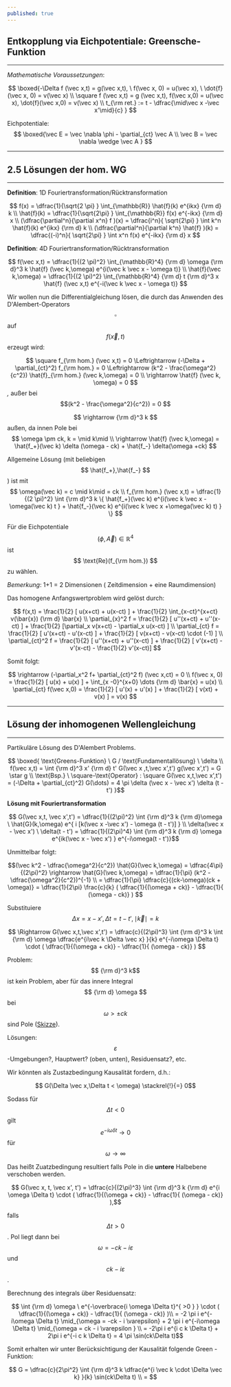 ```yaml
---
published: true
---
```

## Entkopplung via Eichpotentiale: Greensche-Funktion
---
_Mathematische Voraussetzungen_:

$$ \boxed{-\Delta f (\vec x,t) = g(\vec x,t), \ f(\vec x, 0) = u(\vec x), \ \dot{f} (\vec x, 0) = v(\vec x) \\ \square f (\vec x,t) = g (\vec x,t), f(\vec x,0) = u(\vec x), \dot{f}(\vec x,0) = v(\vec x) \\ t_{\rm ret.} := t - \dfrac{\mid\vec x -\vec x'\mid}{c} } $$

Eichpotentiale:
$$  \boxed{\vec E = \vec \nabla \phi - \partial_{ct} \vec A \\ \vec B = \vec \nabla \wedge \vec A  } $$

---

## 2.5 Lösungen der hom. WG

---

**Definition**: 1D Fouriertransformation/Rücktransformation

$$  f(x) = \dfrac{1}{\sqrt{2 \pi} } \int_{\mathbb{R}} \hat{f}(k) e^{ikx} {\rm d} k \\
\hat{f}(k) = \dfrac{1}{\sqrt{2\pi} } \int_{\mathbb{R}} f(x) e^{-ikx} {\rm d} x \\
(\dfrac{\partial^n}{\partial x^n} f )(x) = \dfrac{i^n}{ \sqrt{2\pi} } \int k^n \hat{f}(k) e^{ikx} {\rm d} k \\
(\dfrac{\partial^n}{\partial k^n} \hat{f} )(k) = \dfrac{(-i)^n}{ \sqrt{2\pi} } \int x^n f(x) e^{-ikx} {\rm d} x $$


**Definition**: 4D Fouriertransformation/Rücktransformation

$$ f(\vec x,t) = \dfrac{1}{(2 \pi)^2} \int_{\mathbb{R}^4} {\rm d} \omega {\rm d}^3 k \hat{f} (\vec k,\omega) e^{i(\vec k \vec x - \omega t)} \\ \hat{f}(\vec k,\omega) = \dfrac{1}{(2 \pi)^2} \int_{\mathbb{R}^4} {\rm d} t {\rm d}^3 x \hat{f} (\vec x,t) e^{-i(\vec k \vec x - \omega t)} $$

Wir wollen nun die Differentialgleichung lösen, die durch das Anwenden des D'Alembert-Operators $$ \square$$ auf $$f (\vec x,t)$$ erzeugt wird:

$$ \square f_{\rm hom.} (\vec x,t) = 0 \Leftrightarrow (-\Delta + \partial_{ct}^2) f_{\rm hom.} = 0 \Leftrightarrow (k^2 - \frac{\omega^2}{c^2}) \hat{f}_{\rm hom.} (\vec k,\omega) = 0 \\ \rightarrow \hat{f} (\vec k, \omega) = 0 $$ _,_ außer bei $$(k^2 - \frac{\omega^2}{c^2}) = 0 $$

$$ \rightarrow {\rm d}^3 k $$ außen, da innen Pole bei $$ \omega \pm ck, k = \mid k\mid  \\ \rightarrow  \hat{f} (\vec k,\omega) = \hat{f_+}(\vec k) \delta (\omega - ck) + \hat{f_-} \delta(\omega +ck) $$ 

Allgemeine Lösung (mit beliebigen $$ \hat{f_+},\hat{f_-} $$) ist mit $$ \omega(\vec k) = c \mid k\mid = ck \\ f_{\rm hom.} (\vec x,t) = \dfrac{1}{(2 \pi)^2} \int {\rm d}^3 k \{ \hat{f_+}(\vec k) e^{i(\vec k \vec x - \omega(\vec k) t } + \hat{f_-}(\vec k) e^{i(\vec k \vec x +\omega(\vec k) t) } \} $$

Für die Eichpotentiale $$ (\phi,\vec A) \in \mathbb{R}^4$$ ist $$ \text{Re}(f_{\rm hom.}) $$ zu wählen.

_Bemerkung_: 1+1 = 2 Dimensionen ( Zeitdimension + eine Raumdimension)

Das homogene Anfangswertproblem wird gelöst durch:

$$ f(x,t) = \frac{1}{2} [ u(x+ct) + u(x-ct) ] + \frac{1}{2} \int_{x-ct}^{x+ct} v(\bar{x}) {\rm d} \bar{x} \\ \partial_{x}^2 f = \frac{1}{2} [ u''(x+ct) + u''(x-ct) ] + \frac{1}{2} [\partial_x v(x+ct) - \partial_x u(x-ct) ] \\ \partial_{ct} f = \frac{1}{2} [ u'(x+ct) - u'(x-ct) ] + \frac{1}{2} [ v(x+ct) - v(x-ct) \cdot (-1) ] \\ \partial_{ct}^2 f = \frac{1}{2} [ u''(x+ct) + u''(x-ct) ] + \frac{1}{2} [ v'(x+ct) - v'(x-ct) - \frac{1}{2} v'(x-ct)]  $$

Somit folgt:

$$ \rightarrow (-\partial_x^2 f+ \partial_{ct}^2 f) (\vec x,ct) = 0 \\ f(\vec x, 0) = \frac{1}{2} [ u(x) + u(x) ] + \int_{x -0}^{x+0} \dots {\rm d} \bar{x} = u(x) \\ \partial_{ct} f(\vec x,0) = \frac{1}{2} [ u'(x) + u'(x) ] + \frac{1}{2} [ v(xt) + v(x) ] = v(x)  $$

---
## Lösung der inhomogenen Wellengleichung

---

Partikuläre Lösung des D'Alembert Problems.

$$ \boxed{ \text{Greens-Funktion}  \ G / \text{Fundamentallösung} \ \delta \\ f(\vec x,t) = \int {\rm d}^3 x' {\rm d} t' G(\vec x ,t,\vec x',t') g(\vec x',t') = G \star g  \\ \text{Bsp.} \ \square-\text{Operator} : \square G(\vec x,t,\vec x',t') = (-\Delta + \partial_{ct}^2) G(\dots) = 4 \pi \delta (\vec x - \vec x') \delta (t - t') }$$

**Lösung mit Fouriertransformation**

$$ G(\vec x,t, \vec x',t') = \dfrac{1}{(2\pi)^2} \int {\rm d}^3 k {\rm d}\omega \ \hat{G}(k,\omega) e^{ i [k(\vec x -\vec x') - \omega (t - t')] } \\ \delta(\vec x - \vec x') \ \delta(t - t') = \dfrac{1}{(2\pi)^4} \int {\rm d}^3 k {\rm d} \omega e^{ik(\vec x - \vec x') } e^{-i\omega(t - t')}$$

Unmittelbar folgt: 

$$(\vec k^2 - \dfrac{\omega^2}{c^2}) \hat{G}(\vec k,\omega) = \dfrac{4\pi}{(2\pi)^2} \rightarrow \hat{G}(\vec k,\omega) = \dfrac{1}{\pi} (k^2 - \dfrac{\omega^2}{c^2})^{-1} \\ = \dfrac{1}{\pi} \dfrac{c}{(ck-\omega)(ck + \omega)} = \dfrac{1}{2\pi} \frac{c}{k} ( \dfrac{1}{(\omega + ck)} - \dfrac{1}{ (\omega - ck)}  ) $$ 

Substituiere $$ \Delta x = x - x' , \Delta t = t - t' , \mid\vec k\mid = k$$

$$ \Rightarrow G(\vec x,t,\vec x',t') = \dfrac{c}{(2\pi)^3} \int {\rm d}^3 k \int {\rm d} \omega \dfrac{e^{i\vec k \Delta \vec x} }{k} e^{-i\omega \Delta t} \cdot ( \dfrac{1}{(\omega + ck)} - \dfrac{1}{ (\omega - ck)} ) $$ 

Problem: $$ {\rm d}^3 k$$ ist kein Problem, aber für das innere Integral $$ {\rm d} \omega $$ bei $$ \omega > \pm ck $$ sind Pole ([Skizze](https://ncatlab.org/nlab/files/ContourForAdvancedPropagator.png "Skizze")).  

Lösungen: $$\varepsilon$$-Umgebungen?, Hauptwert? (oben, unten), Residuensatz?, etc.

Wir könnten als Zustazbedingung Kausalität fordern, d.h.:

$$ G(\Delta \vec x,\Delta t < \omega) \stackrel{!}{=} 0$$ 

Sodass für $$ \Delta t < 0 $$ gilt $$ e^{-i \omega \delta t} \to 0 $$ für $$ \omega \to \infty $$

Das heißt Zuatzbedingung resultiert falls Pole in die **untere** Halbebene verschoben werden.

$$ G(\vec x, t, \vec x', t') = \dfrac{c}{(2\pi)^3} \int {\rm d}^3 k {\rm d} e^{i \omega \Delta t} \cdot ( \dfrac{1}{(\omega + ck)} - \dfrac{1}{ (\omega - ck)} ),$$

falls $$ \Delta t > 0 $$. Pol liegt dann bei $$ \omega = -ck - i \varepsilon $$ und $$ ck - i\varepsilon $$.

Berechnung des integrals über Residuensatz:

$$ \int {\rm d} \omega \ e^{-\overbrace{i \omega \Delta t}^{ >0 } } \cdot ( \dfrac{1}{(\omega + ck)} - \dfrac{1}{ (\omega - ck)} )\\ = -2 \pi i e^{-i\omega \Delta t} \mid_{\omega = -ck - i \varepsilon} + 2 \pi i e^{-i\omega \Delta t} \mid_{\omega = ck - i \varepsilon } \\ = -2\pi i e^{i c k \Delta t} + 2\pi i e^{-i c k \Delta t} = 4 \pi \sin(ck\Delta t)$$

Somit erhalten wir unter Berücksichtigung der Kausalität folgende Green
-Funktion:

$$ G = \dfrac{c}{2\pi^2} \int {\rm d}^3 k \dfrac{e^{i \vec k \cdot  \Delta \vec k} }{k} \sin(ck\Delta t) \\ = $$ 





